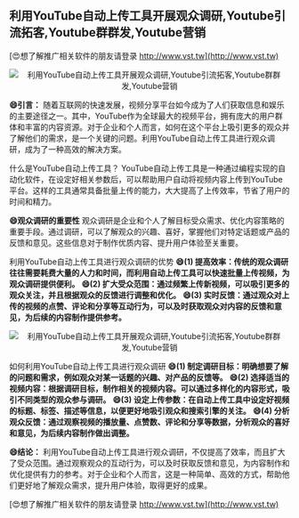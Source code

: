 ## **利用YouTube自动上传工具开展观众调研,Youtube引流拓客,Youtube群群发,Youtube营销**

[😍想了解推广相关软件的朋友请登录 http://www.vst.tw](http://www.vst.tw)

 <center><img src="https://vst.tw/MP4/tuiguang/png/8.png" alt="利用YouTube自动上传工具开展观众调研,Youtube引流拓客,Youtube群群发,Youtube营销"></center>

**😄引言：**
随着互联网的快速发展，视频分享平台如今成为了人们获取信息和娱乐的主要途径之一。其中，YouTube作为全球最大的视频平台，拥有庞大的用户群体和丰富的内容资源。对于企业和个人而言，如何在这个平台上吸引更多的观众并了解他们的需求，是一个关键的问题。利用YouTube自动上传工具进行观众调研，成为了一种高效的解决方案。

什么是YouTube自动上传工具？
YouTube自动上传工具是一种通过编程实现的自动化软件，在设定好相关参数后，可以帮助用户自动将视频内容上传到YouTube平台。这样的工具通常具备批量上传的能力，大大提高了上传效率，节省了用户的时间和精力。

**😄观众调研的重要性**
观众调研是企业和个人了解目标受众需求、优化内容策略的重要手段。通过调研，可以了解观众的兴趣、喜好，掌握他们对特定话题或产品的反馈和意见。这些信息对于制作优质内容、提升用户体验至关重要。

利用YouTube自动上传工具进行观众调研的优势
**😄(1) 提高效率：传统的观众调研往往需要耗费大量的人力和时间，而利用自动上传工具可以快速批量上传视频，为观众调研提供便利。**
**😄(2) 扩大受众范围：通过频繁上传新视频，可以吸引更多的观众关注，并且根据观众的反馈进行调整和优化。**
**😄(3) 实时反馈：通过观众对上传的视频的点赞、评论和分享等互动行为，可以及时获取观众对内容的反馈和意见，为后续的内容制作提供参考。**

 <center><img src="https://vst.tw/MP4/tuiguang/png/7.png" alt="利用YouTube自动上传工具开展观众调研,Youtube引流拓客,Youtube群群发,Youtube营销"></center>

如何利用YouTube自动上传工具进行观众调研
**😄(1) 制定调研目标：明确想要了解的问题和需求，例如观众对某一话题的兴趣、对产品的反馈等。**
**😄(2) 选择适当的视频内容：根据调研目标，制作相关的视频内容。可以通过多样化的内容形式，吸引不同类型的观众参与调研。**
**😄(3) 设定上传参数：在自动上传工具中设定好视频的标题、标签、描述等信息，以便更好地吸引观众和搜索引擎的关注。**
**😄(4) 分析观众反馈：通过观察视频的播放量、点赞数、评论和分享等数据，分析观众的喜好和意见，为后续内容制作做出调整。**

**😄结论：**
利用YouTube自动上传工具进行观众调研，不仅提高了效率，而且扩大了受众范围。通过观察观众的互动行为，可以及时获取反馈和意见，为内容制作和优化提供有力的参考。对于企业和个人而言，这是一种简单、高效的方式，帮助他们更好地了解观众需求，提升用户体验，取得更好的成果。

[😍想了解推广相关软件的朋友请登录 http://www.vst.tw](http://www.vst.tw)




